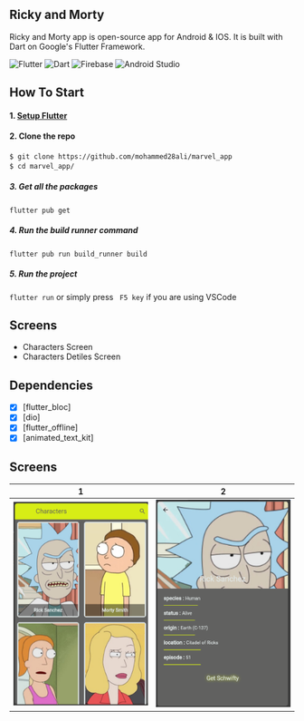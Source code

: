 ## Ricky and Morty<br>

Ricky and Morty app is open-source  app for Android & IOS. It is built with Dart on Google's Flutter Framework.

![Flutter](https://img.shields.io/badge/Flutter-%2302569B.svg?style=for-the-badge&logo=Flutter&logoColor=white)
![Dart](https://img.shields.io/badge/Dart-0175C2?style=for-the-badge&logo=dart&logoColor=white)
![Firebase](https://img.shields.io/badge/Firebase-039BE5?style=for-the-badge&logo=Firebase&logoColor=white)
![Android Studio](https://img.shields.io/badge/Android%20Studio-3DDC84.svg?style=for-the-badge&logo=android-studio&logoColor=white)



## How To Start
#### 1. [Setup Flutter](https://flutter.io/setup/)

#### 2. Clone the repo

```sh
$ git clone https://github.com/mohammed28ali/marvel_app
$ cd marvel_app/
```

##### 3. Get all the packages

`flutter pub get`

##### 4. Run the build runner command

`flutter pub run build_runner build `

##### 5. Run the project

`flutter run` or simply press ` F5 key` if you are using VSCode


## Screens
-   Characters Screen
-   Characters Detiles Screen
## Dependencies
- [x] [flutter_bloc]
- [x] [dio]
- [x] [flutter_offline]
- [x] [animated_text_kit]
## Screens
|1|2|
|------|-------|
|<img src="snapshot/one.png" width="400">|<img src="snapshot/two.png" width="400">|









